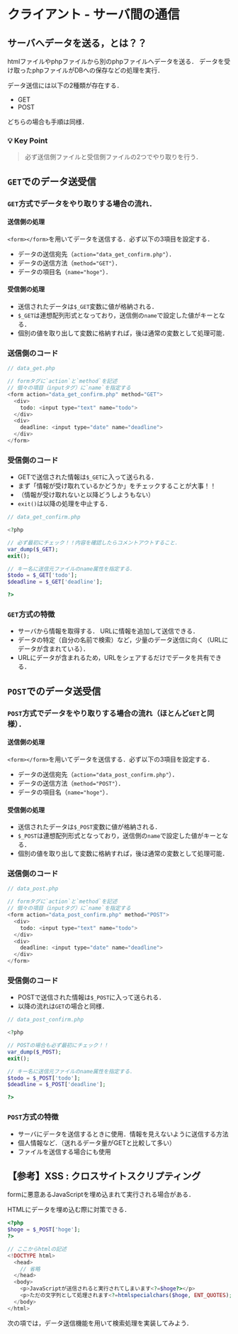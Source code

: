 # クライアント - サーバ間の通信

## サーバへデータを送る，とは？？

htmlファイルやphpファイルから別のphpファイルへデータを送る．
データを受け取ったphpファイルがDBへの保存などの処理を実行．

データ送信には以下の2種類が存在する．

- GET
- POST

どちらの場合も手順は同様．

### 💡 Key Point

>必ず送信側ファイルと受信側ファイルの2つでやり取りを行う．


## `GET`でのデータ送受信

### `GET`方式でデータをやり取りする場合の流れ．

#### 送信側の処理

`<form></form>`を用いてデータを送信する．必ず以下の3項目を設定する．

- データの送信宛先（`action="data_get_confirm.php"`）．
- データの送信方法（`method="GET"`）．
- データの項目名（`name="hoge"`）．

#### 受信側の処理

- 送信されたデータは`$_GET`変数に値が格納される．
- `$_GET`は連想配列形式となっており，送信側の`name`で設定した値がキーとなる．
- 個別の値を取り出して変数に格納すれば，後は通常の変数として処理可能．

### 送信側のコード

```php
// data_get.php

// formタグに`action`と`method`を記述
// 個々の項目（inputタグ）に`name`を指定する
<form action="data_get_confirm.php" method="GET">
  <div>
    todo: <input type="text" name="todo">
  </div>
  <div>
    deadline: <input type="date" name="deadline">
  </div>
</form>

```

### 受信側のコード

- GETで送信された情報は`$_GET`に入って送られる．
- まず「情報が受け取れているかどうか」をチェックすることが大事！！
- （情報が受け取れないと以降どうしようもない）
- `exit()`は以降の処理を中止する．

```php
// data_get_confirm.php

<?php

// 必ず最初にチェック！！内容を確認したらコメントアウトすること．
var_dump($_GET);
exit();

// キー名に送信元ファイルのname属性を指定する．
$todo = $_GET['todo'];
$deadline = $_GET['deadline'];

?>

```

### `GET`方式の特徴

- サーバから情報を取得する． URLに情報を追加して送信できる．
- データの特定（自分の名前で検索）など，少量のデータ送信に向く（URLにデータが含まれている）．
- URLにデータが含まれるため，URLをシェアするだけでデータを共有できる．


## `POST`でのデータ送受信

### `POST`方式でデータをやり取りする場合の流れ（ほとんど`GET`と同様）．

#### 送信側の処理

`<form></form>`を用いてデータを送信する．必ず以下の3項目を設定する．

- データの送信宛先（`action="data_post_confirm.php"`）．
- データの送信方法（`method="POST"`）．
- データの項目名（`name="hoge"`）．

#### 受信側の処理

- 送信されたデータは`$_POST`変数に値が格納される．
- `$_POST`は連想配列形式となっており，送信側の`name`で設定した値がキーとなる．
- 個別の値を取り出して変数に格納すれば，後は通常の変数として処理可能．

### 送信側のコード

```php
// data_post.php

// formタグに`action`と`method`を記述
// 個々の項目（inputタグ）に`name`を指定する
<form action="data_post_confirm.php" method="POST">
  <div>
    todo: <input type="text" name="todo">
  </div>
  <div>
    deadline: <input type="date" name="deadline">
  </div>
</form>

```

### 受信側のコード

- POSTで送信された情報は`$_POST`に入って送られる．
- 以降の流れは`GET`の場合と同様．

```php
// data_post_confirm.php

<?php

// POSTの場合も必ず最初にチェック！！
var_dump($_POST);
exit();

// キー名に送信元ファイルのname属性を指定する．
$todo = $_POST['todo'];
$deadline = $_POST['deadline'];

?>

```

### `POST`方式の特徴

- サーバにデータを送信するときに使用．情報を見えないように送信する方法
- 個人情報など．（送れるデータ量がGETと比較して多い）
- ファイルを送信する場合にも使用


## 【参考】XSS : クロスサイトスクリプティング

formに悪意あるJavaScriptを埋め込まれて実行される場合がある．

HTMLにデータを埋め込む際に対策できる．

```php
<?php
$hoge = $_POST['hoge'];
?>

// ここからhtmlの記述
<!DOCTYPE html>
  <head>
    // 省略
  </head>
  <body>
    <p>JavaScriptが送信されると実行されてしまいます<?=$hoge?></p>
    <p>ただの文字列として処理されます<?=htmlspecialchars($hoge, ENT_QUOTES);?></p>
  </body>
</html>

```

次の項では，データ送信機能を用いて検索処理を実装してみよう．